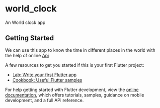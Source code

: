 # world_clock

An World clock app

## Getting Started

We can use this app to know the time in different places in the world with the help of online [Api](https://www.timeapi.io/swagger/index.html) 

A few resources to get you started if this is your first Flutter project:

- [Lab: Write your first Flutter app](https://docs.flutter.dev/get-started/codelab)
- [Cookbook: Useful Flutter samples](https://docs.flutter.dev/cookbook)

For help getting started with Flutter development, view the
[online documentation](https://docs.flutter.dev/), which offers tutorials,
samples, guidance on mobile development, and a full API reference.
